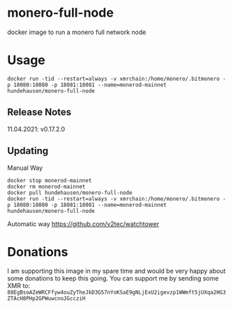 # monero-full-node

docker image to run a monero full network node

# Usage

`docker run -tid --restart=always -v xmrchain:/home/monero/.bitmonero -p 18080:18080 -p 18081:18081 --name=monerod-mainnet hundehausen/monero-full-node`

## Release Notes
11.04.2021: v0.17.2.0

## Updating
Manual Way
```
docker stop monerod-mainnet
docker rm monerod-mainnet
docker pull hundehausen/monero-full-node
docker run -tid --restart=always -v xmrchain:/home/monero/.bitmonero -p 18080:18080 -p 18081:18081 --name=monerod-mainnet hundehausen/monero-full-node
```

Automatic way
https://github.com/v2tec/watchtower

# Donations

I am supporting this image in my spare time and would be very happy about some donations to keep this going. You can support me by sending some XMR to: `88EgBsoAZeWRCFfyw4ouZyTheJkD3G57nYoKSaE9gNLjExU2igevzp1WWmft5jUXqa2HG3ZTAcH8PHp2GPWuwcnoJGccziH`
